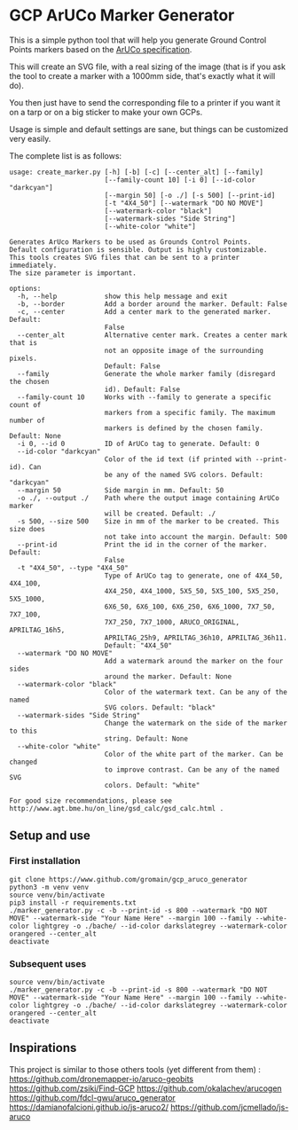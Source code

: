 # GCP ArUCo Marker Generator

This is a simple python tool that will help you generate Ground Control Points
markers based on the [ArUCo
specification](https://www.uco.es/investiga/grupos/ava/node/26).

This will create an SVG file, with a real sizing of the image (that is if you
ask the tool to create a marker with a 1000mm side, that's exactly what it will
do).

You then just have to send the corresponding file to a printer if you want it on
a tarp or on a big sticker to make your own GCPs.

Usage is simple and default settings are sane, but things can be customized very
easily.

The complete list is as follows:
```
usage: create_marker.py [-h] [-b] [-c] [--center_alt] [--family]
                        [--family-count 10] [-i 0] [--id-color "darkcyan"]
                        [--margin 50] [-o ./] [-s 500] [--print-id]
                        [-t "4X4_50"] [--watermark "DO NO MOVE"]
                        [--watermark-color "black"]
                        [--watermark-sides "Side String"]
                        [--white-color "white"]

Generates ArUco Markers to be used as Grounds Control Points.
Default configuration is sensible. Output is highly customizable.
This tools creates SVG files that can be sent to a printer immediately.
The size parameter is important.

options:
  -h, --help            show this help message and exit
  -b, --border          Add a border around the marker. Default: False
  -c, --center          Add a center mark to the generated marker. Default:
                        False
  --center_alt          Alternative center mark. Creates a center mark that is
                        not an opposite image of the surrounding pixels.
                        Default: False
  --family              Generate the whole marker family (disregard the chosen
                        id). Default: False
  --family-count 10     Works with --family to generate a specific count of
                        markers from a specific family. The maximum number of
                        markers is defined by the chosen family. Default: None
  -i 0, --id 0          ID of ArUCo tag to generate. Default: 0
  --id-color "darkcyan"
                        Color of the id text (if printed with --print-id). Can
                        be any of the named SVG colors. Default: "darkcyan"
  --margin 50           Side margin in mm. Default: 50
  -o ./, --output ./    Path where the output image containing ArUCo marker
                        will be created. Default: ./
  -s 500, --size 500    Size in mm of the marker to be created. This size does
                        not take into account the margin. Default: 500
  --print-id            Print the id in the corner of the marker. Default:
                        False
  -t "4X4_50", --type "4X4_50"
                        Type of ArUCo tag to generate, one of 4X4_50, 4X4_100,
                        4X4_250, 4X4_1000, 5X5_50, 5X5_100, 5X5_250, 5X5_1000,
                        6X6_50, 6X6_100, 6X6_250, 6X6_1000, 7X7_50, 7X7_100,
                        7X7_250, 7X7_1000, ARUCO_ORIGINAL, APRILTAG_16h5,
                        APRILTAG_25h9, APRILTAG_36h10, APRILTAG_36h11.
                        Default: "4X4_50"
  --watermark "DO NO MOVE"
                        Add a watermark around the marker on the four sides
                        around the marker. Default: None
  --watermark-color "black"
                        Color of the watermark text. Can be any of the named
                        SVG colors. Default: "black"
  --watermark-sides "Side String"
                        Change the watermark on the side of the marker to this
                        string. Default: None
  --white-color "white"
                        Color of the white part of the marker. Can be changed
                        to improve contrast. Can be any of the named SVG
                        colors. Default: "white"

For good size recommendations, please see
http://www.agt.bme.hu/on_line/gsd_calc/gsd_calc.html .
```


## Setup and use
### First installation
```
git clone https://www.github.com/gromain/gcp_aruco_generator
python3 -m venv venv
source venv/bin/activate
pip3 install -r requirements.txt
./marker_generator.py -c -b --print-id -s 800 --watermark "DO NOT MOVE" --watermark-side "Your Name Here" --margin 100 --family --white-color lightgrey -o ./bache/ --id-color darkslategrey --watermark-color orangered --center_alt
deactivate
```
### Subsequent uses
```
source venv/bin/activate
./marker_generator.py -c -b --print-id -s 800 --watermark "DO NOT MOVE" --watermark-side "Your Name Here" --margin 100 --family --white-color lightgrey -o ./bache/ --id-color darkslategrey --watermark-color orangered --center_alt
deactivate
```



## Inspirations
This project is similar to those others tools (yet different from them) :
https://github.com/dronemapper-io/aruco-geobits
https://github.com/zsiki/Find-GCP
https://github.com/okalachev/arucogen
https://github.com/fdcl-gwu/aruco_generator
https://damianofalcioni.github.io/js-aruco2/
https://github.com/jcmellado/js-aruco
